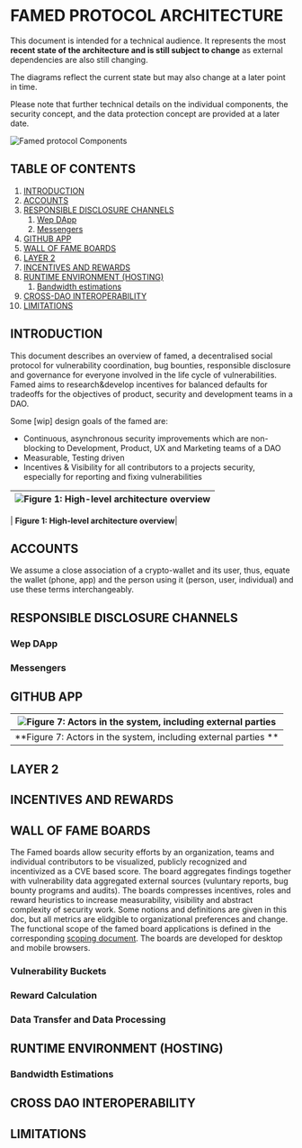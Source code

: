 # FAMED PROTOCOL ARCHITECTURE

This document is intended for a technical audience. It represents the most **recent state of the architecture and is still subject to change** as external dependencies are also still changing.

The diagrams  reflect the current state but may also change at a later point in time. 

Please note that further technical details on the individual components, the security concept, and the data protection concept are provided at a later date.

![Famed protocol Components](images/solution_architecture/Components.png "Famed protocol Components")

## TABLE OF CONTENTS

1. [INTRODUCTION](#introduction)
2. [ACCOUNTS](#accounts)
3. [RESPONSIBLE DISCLOSURE CHANNELS](#responsible-disclosure-channels)
   1. [Wep DApp](#web-dapp)
   2. [Messengers ](#messengers)  
5. [GITHUB APP](#github-app)
6. [WALL OF FAME BOARDS](#wall-of-fame-boards)
7. [LAYER 2](#layer-2)
8. [INCENTIVES AND REWARDS](#incentives-and-rewards)
9. [RUNTIME ENVIRONMENT (HOSTING)](#runtime-environment-hosting)
   1. [Bandwidth estimations](#bandwidth-estimations)
10. [CROSS-DAO INTEROPERABILITY](#cross-dao-interoperability)
11. [LIMITATIONS](#limitations)

## INTRODUCTION

This document describes an overview of famed, a decentralised social protocol for vulnerability coordination, bug bounties, responsible disclosure and governance for everyone involved in the life cycle of vulnerabilities. Famed aims to research&develop incentives for balanced defaults for tradeoffs for the objectives of product, security and development teams in a DAO.


Some [wip] design goals of the famed are:

- Continuous, asynchronous security improvements which are non-blocking to Development, Product, UX and Marketing teams of a DAO 
- Measurable, Testing driven 
- Incentives & Visibility for all contributors to a projects security, especially for reporting and fixing vulnerabilities


| ![Figure 1: High-level architecture overview](images/protocol_architecture/high_level_architecture.svg "Figure 1: High-level architecture overview") |
|:--:|

| **Figure 1: High-level architecture overview**|

## ACCOUNTS

We assume a close association of a crypto-wallet and its user, thus, equate the wallet (phone, app) and the person using it (person, user, individual) and use these terms interchangeably.

<!--  Loopring: Metamask, Wallet connect -->


## RESPONSIBLE DISCLOSURE CHANNELS

### Wep DApp

### Messengers 

## GITHUB APP

| ![Figure 7: Actors in the system, including external parties ](images/protocol_architecture/actors_in_the_system.svg "Figure 7: Actors in the system, including external parties ") |
|:--:|
| **Figure 7: Actors in the system, including external parties **|

## LAYER 2 

<!--  Loopring -->
<!--  zksync -->
<!--  optimism -->


## INCENTIVES AND REWARDS

## WALL OF FAME BOARDS

The Famed boards allow security efforts by an organization, teams and individual contributors to be visualized, publicly recognized and incentivized as a CVE based score. The board aggregates findings together with vulnerability data aggregated external sources (vuluntary reports, bug bounty programs and audits). 
The boards compresses incentives, roles and reward heuristics to increase measurability, visibility and abstract complexity of security work. Some notions and definitions are given in this doc, but all metrics are elidgible to organizational preferences and change.
The functional scope of the famed board applications is defined in the corresponding [scoping document](scoping_document.md). The boards are developed for desktop and mobile browsers. 

### Vulnerability Buckets

### Reward Calculation

### Data Transfer and Data Processing

## RUNTIME ENVIRONMENT (HOSTING)

### Bandwidth Estimations

## CROSS DAO INTEROPERABILITY

## LIMITATIONS

<!--  FAMED TOKEN MODEL -->

 

